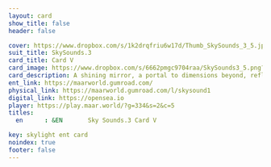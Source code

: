 ```yaml
---
layout: card
show_title: false
header: false

cover: https://www.dropbox.com/s/1k2drqfriu6w17d/Thumb_SkySounds_3_5.jpg?raw=1
suit_title: SkySounds.3
card_title: Card V
card_image: https://www.dropbox.com/s/6662pmgc9704raa/SkySounds3_5.png?raw=1
card_description: A shining mirror, a portal to dimensions beyond, reflecting the mysteries of the multiverse. A gateway to realms unknown, a glimpse into the infinite, a portal to the unknown. A window to the soul, a mirror to the mind, a gateway to the beyond, a reflection of the self. A shining mirror, a bridge between worlds, a connection to the infinite, a journey through the unknown.  nwonknu eht hguorht yenruoj a ,etinifni eht ot noitcennoc a ,sdlrow neewteb egdirb a ,rorrim gninihs A .fles eht fo noitcelfer a ,dnoyeb eht ot yawetag a ,dnim eht ot rorrim a ,luos eht ot wodniw A .nwonknu eht ot latrop a ,etinifni eht otni espmilg a ,nwonknu smlaer ot yawetag A .esrevinu eht fo seiretsym eht gnitcelfer ,dnoyeb snoisnemid ot latrop a ,rorrim gninihs A. 
ent_link: https://maarworld.gumroad.com/
physical_link: https://maarworld.gumroad.com/l/skysound1
digital_link: https://opensea.io
player: https://play.maar.world/?g=334&s=2&c=5
titles:
  en      : &EN       Sky Sounds.3 Card V

key: skylight ent card 
noindex: true
footer: false
---
```

